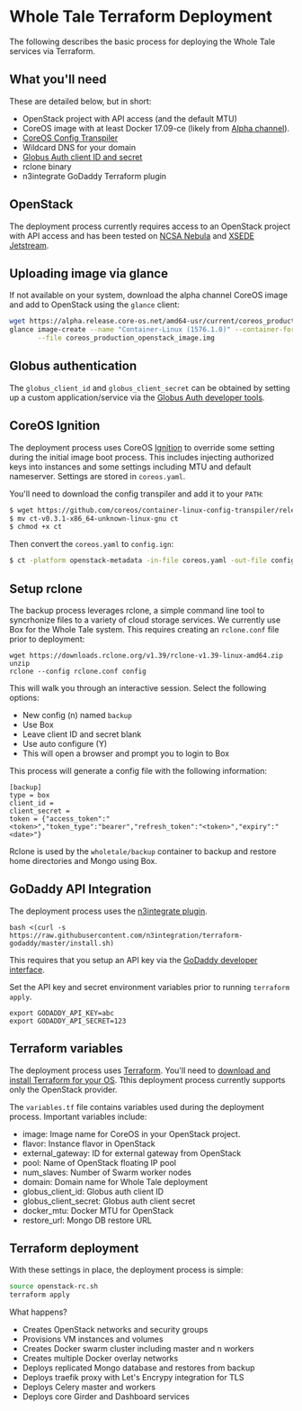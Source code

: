 # Whole Tale Terraform Deployment

The following describes the basic process for deploying the Whole Tale services via Terraform.

## What you'll need
These are detailed below, but in short:
* OpenStack project with API access (and the default MTU)
* CoreOS image with at least Docker 17.09-ce (likely from [Alpha channel](https://alpha.release.core-os.net/amd64-usr/current/)).
* [CoreOS Config Transpiler](https://github.com/coreos/container-linux-config-transpiler)
* Wildcard DNS for your domain
* [Globus Auth client ID and secret](https://auth.globus.org/v2/web/developers)
* rclone binary 
* n3integrate GoDaddy Terraform plugin


## OpenStack
The deployment process currently requires access to an OpenStack project with API access and has been tested on [NCSA Nebula](nebula.ncsa.illinois.edu) and [XSEDE Jetstream](https://portal.xsede.org/jetstream).

## Uploading image via glance

If not available on your system, download the alpha channel CoreOS image and add to OpenStack using the ``glance`` client:

```bash
wget https://alpha.release.core-os.net/amd64-usr/current/coreos_production_openstack_image.img.bz2
glance image-create --name "Container-Linux (1576.1.0)" --container-format bare --disk-format qcow2 \
       --file coreos_production_openstack_image.img
```

## Globus authentication
The ``globus_client_id`` and ``globus_client_secret`` can be obtained by setting up a custom application/service via the [Globus Auth developer tools](https://auth.globus.org/v2/web/developers).


## CoreOS Ignition
The deployment process uses CoreOS [Ignition](https://coreos.com/ignition/docs/latest/) to override some setting during the initial image boot process. This includes injecting authorized keys into instances and some settings including MTU and default nameserver.  Settings are stored in ``coreos.yaml``.

You'll need to download the config transpiler and add it to your ``PATH``:
```bash
$ wget https://github.com/coreos/container-linux-config-transpiler/releases/download/v0.3.1/ct-v0.3.1-x86_64-unknown-linux-gnu
$ mv ct-v0.3.1-x86_64-unknown-linux-gnu ct
$ chmod +x ct
```

Then convert the ``coreos.yaml`` to ``config.ign``:

```bash
$ ct -platform openstack-metadata -in-file coreos.yaml -out-file config.ign
```

## Setup rclone

The backup process leverages rclone, a simple command line tool to syncrhonize files to a variety of cloud storage services.  We currently use Box for the Whole Tale system. This requires creating an `rclone.conf` file prior to deployment:

```
wget https://downloads.rclone.org/v1.39/rclone-v1.39-linux-amd64.zip
unzip
rclone --config rclone.conf config
```

This will walk you through an interactive session.  Select the following options:
* New config (n) named `backup`
* Use Box 
* Leave client ID and secret blank
* Use auto configure (Y)
* This will open a browser and prompt you to login to Box

This process will generate a config file with the following information:

```
[backup]
type = box
client_id =
client_secret =
token = {"access_token":"<token>","token_type":"bearer","refresh_token":"<token>","expiry":"<date>"}
```

Rclone is used by the `wholetale/backup` container to backup and restore home directories and Mongo using Box.

## GoDaddy API Integration

The deployment process uses the [n3integrate plugin](https://github.com/n3integration/terraform-godaddy).

```
bash <(curl -s https://raw.githubusercontent.com/n3integration/terraform-godaddy/master/install.sh)
```

This requires that you setup an API key via the [GoDaddy developer interface](https://developer.godaddy.com/keys).

Set the API key and secret environment variables prior to running  `terraform apply`.

```
export GODADDY_API_KEY=abc
export GODADDY_API_SECRET=123
```

## Terraform variables

The deployment process uses [Terraform](https://www.terraform.io/).  You'll need to [download and install Terraform for your OS](https://www.terraform.io/downloads.html). Tthis deployment process currently supports only the OpenStack provider.

The ``variables.tf`` file contains variables used during the deployment process. Important variables include:
* image: Image name for CoreOS in your OpenStack project.
* flavor: Instance flavor in OpenStack
* external_gateway: ID for external gateway from OpenStack
* pool: Name of OpenStack floating IP pool
* num_slaves: Number of Swarm worker nodes
* domain: Domain name for Whole Tale deployment
* globus_client_id: Globus auth client ID
* globus_client_secret: Globus auth client secret
* docker_mtu: Docker MTU for  OpenStack
* restore_url: Mongo DB restore URL

## Terraform deployment

With these settings in place, the deployment process is simple:

```bash
source openstack-rc.sh
terraform apply
```

What happens?
* Creates OpenStack networks and security groups
* Provisions VM instances and volumes
* Creates Docker swarm cluster including master and n workers
* Creates multiple Docker overlay networks
* Deploys replicated Mongo database and restores from backup
* Deploys traefik proxy with Let's Encrypy integration for TLS
* Deploys Celery master and workers
* Deploys core Girder and Dashboard services

